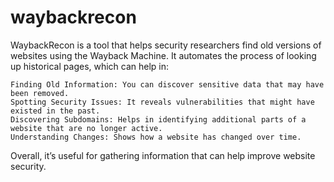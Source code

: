 # waybackrecon

WaybackRecon is a tool that helps security researchers find old versions of websites using the Wayback Machine. It automates the process of looking up historical pages, which can help in:

    Finding Old Information: You can discover sensitive data that may have been removed.
    Spotting Security Issues: It reveals vulnerabilities that might have existed in the past.
    Discovering Subdomains: Helps in identifying additional parts of a website that are no longer active.
    Understanding Changes: Shows how a website has changed over time.

Overall, it’s useful for gathering information that can help improve website security.
